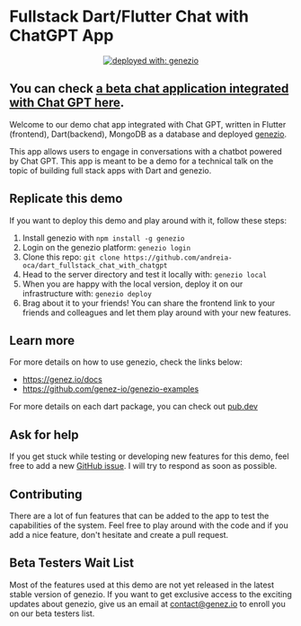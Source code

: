 # Fullstack Dart/Flutter Chat with ChatGPT App

<div align="center">

[![deployed with: genezio](https://img.shields.io/badge/deployed_with-genezio-6742c1.svg?labelColor=62C353&style=flat)](https://github.com/genez-io/genezio)

</div>

## You can check [a beta chat application integrated with Chat GPT here](https://chat-with-chatgpt.app.genez.io/).

Welcome to our demo chat app integrated with Chat GPT, written in Flutter (frontend), Dart(backend), MongoDB as a database and deployed [genezio](https://genez.io).

This app allows users to engage in conversations with a chatbot powered by Chat GPT. This app is meant to be a demo for a technical talk on the topic of building full stack apps with Dart and genezio.

## Replicate this demo

If you want to deploy this demo and play around with it, follow these steps:

1. Install genezio with `npm install -g genezio`
2. Login on the genezio platform: `genezio login`
3. Clone this repo: `git clone https://github.com/andreia-oca/dart_fullstack_chat_with_chatgpt`
4. Head to the server directory and test it locally with: `genezio local`
5. When you are happy with the local version, deploy it on our infrastructure with: `genezio deploy`
6. Brag about it to your friends! You can share the frontend link to your friends and colleagues and let them play around with your new features.

## Learn more

For more details on how to use genezio, check the links below:

- https://genez.io/docs
- https://github.com/genez-io/genezio-examples

For more details on each dart package, you can check out [pub.dev](https://pub.dev)

## Ask for help

If you get stuck while testing or developing new features for this demo, feel free to add a new [GitHub issue](https://github.com/andreia-oca/dart_fullstack_chat_with_chatgpt/issues/new/choose).
I will try to respond as soon as possible.

## Contributing

There are a lot of fun features that can be added to the app to test the capabilities of the system.
Feel free to play around with the code and if you add a nice feature, don't hesitate and create a pull request.

## Beta Testers Wait List

Most of the features used at this demo are not yet released in the latest stable version of genezio.
If you want to get exclusive access to the exciting updates about genezio, give us an email at contact@genez.io to enroll you on our beta testers list.
